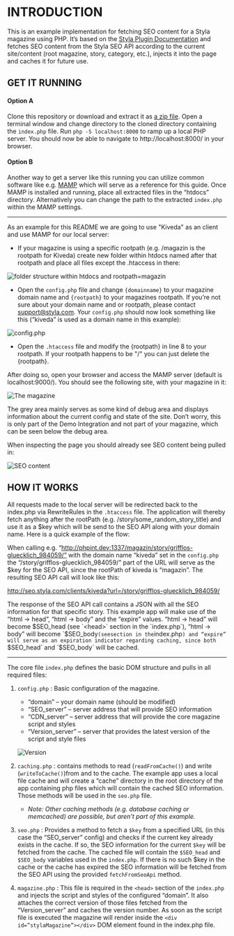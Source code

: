 
# INTRODUCTION

This is an example implementation for fetching SEO content for a Styla magazine using PHP. It’s based on the [Styla Plugin Documentation](http://static.styla.com/docs/pluginDocumentation.pdf) and fetches SEO content from the Styla SEO API according to the current site/content (root magazine, story, category, etc.), injects it into the page and caches it for future use.

## GET IT RUNNING

#### Option A

Clone this repository or download and extract it as [a zip file](https://github.com/styladev/php-sdk/archive/master.zip). Open a terminal window and change directory to the cloned directory containing the `index.php` file. Run `php -S localhost:8000` to ramp up a local PHP server. You should now be able to navigate to http://localhost:8000/ in your browser.

#### Option B

Another way to get a server like this running you can utilize common software like e.g. [MAMP](https://www.mamp.info/en/downloads/) which will serve as a reference for this guide. Once MAMP is installed and running, place all extracted files in the “htdocs” directory. Alternatively you can change the path to the extracted `index.php` within the MAMP settings.

---

As an example for this README we are going to use "Kiveda" as an client and use MAMP for our local server:

* If your magazine is using a specific rootpath (e.g. /magazin is the rootpath for Kiveda) create new folder within htdocs named after that rootpath and place all files except the .htaccess in there:

![folder structure within htdocs and rootpath=magazin](http://i.imgur.com/4lgoOVe.png)

* Open the `config.php` file and change `{domainname}` to your magazine domain name and `{rootpath}` to your magazines rootpath. If you’re not sure about your domain name and or rootpath, please contact support@styla.com. Your `config.php` should now look something like this (“kiveda” is used as a domain name in this example):

![config.php](http://i.imgur.com/3sGagaa.png)

* Open the `.htaccess` file and modify the {rootpath} in line 8 to your rootpath. If your rootpath happens to be "/" you can just delete the {rootpath}.

After doing so, open your browser and access the MAMP server (default is localhost:9000/<yourrootpath>). You should see the following site, with your magazine in it:

![The magazine](http://i.imgur.com/uaxlWr0.png)

The grey area mainly serves as some kind of debug area and displays information about the current config and state of the site. Don’t worry, this is only part of the Demo Integration and not part of your magazine, which can be seen below the debug area.

When inspecting the page you should already see SEO content being pulled in:

![SEO content](http://i.imgur.com/b1EHWBu.png)

## HOW IT WORKS

All requests made to the local server will be redirected back to the index.php via RewriteRules in the `.htaccess` file. The application will thereby fetch anything after the rootPath (e.g. /story/some_random_story_title) and use it as a $key which will be send to the SEO API along with your domain name. Here is a quick example of the flow:

When calling e.g. “http://phpint.dev:1337/magazin/story/grifflos-gluecklich_984059/” with the domain name “kiveda” set in the `config.php` the “/story/grifflos-gluecklich_984059/” part of the URL will serve as the $key for the SEO API, since the rootPath of kiveda is “magazin”. The resulting SEO API call will look like this:

[http://seo.styla.com/clients/kiveda?url=/story/grifflos-gluecklich_984059/ ](http://seo.styla.com/clients/kiveda?url=/story/grifflos-gluecklich_984059/ )

The response of the SEO API call contains a JSON with all the SEO information for that specific story. This example app will make use of the “html -> head”, “html -> body” and the “expire” values. “html -> head” will become $SEO_head (see `<head>` section in the `index.php`), “html -> body” will become `$SEO_body` (see `<body>` section in the `index.php`) and “expire” will serve as an expiration indicator regarding caching, since both `$SEO_head` and `$SEO_body` will be cached.

---

The core file `index.php` defines the basic DOM structure and pulls in all required files:

1. `config.php` : Basic configuration of the magazine.
    - “domain” – your domain name (should be modified)
    - “SEO_server” – server address that will provide SEO information
    - “CDN_server” – server address that will provide the core magazine script and styles
    - “Version_server” – server that provides the latest version of the script and style files

    ![Version](http://i.imgur.com/ytKeQaJ.png)

2. `caching.php` : contains methods to read (`readFromCache()`) and write (`writeToCache()`)from and to the cache. The example app uses a local file cache and will create a “cache” directory in the root directory of the app containing php files which will contain the cached SEO information. Those methods will be used in the `seo.php` file.

    - _Note: Other caching methods (e.g. database caching or memcached) are possible, but aren’t part of this example._

3. `seo.php` : Provides a method to fetch a `$key` from a specified URL (in this case the “SEO_server” config) and checks if the current key already exists in the cache. If so, the SEO information for the current `$key` will be fetched from the cache. The cached file will contain the `$SEO_head` and `$SEO_body` variables used in the `index.php`. If there is no such $key in the cache or the cache has expired the SEO information will be fetched from the SEO API using the provided `fetchFromSeoApi` method.

4. `magazine.php` : This file is required in the `<head>` section of the `index.php` and injects the script and styles of the configured “domain”. It also attaches the correct version of those files fetched from the “Version_server” and caches the version number. As soon as the script file is executed the magazine will render inside the `<div id=”stylaMagazine”></div>` DOM element found in the index.php file.

